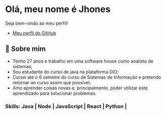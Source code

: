 
# Olá, meu nome é Jhones

Seja bem-vindo ao meu perfil!

- [Meu perfil do GitHub](https://github.com/Jhones1001)




## 🚀 Sobre mim
- Tenho 27 anos e trabalho em uma software house como analista de sistemas;
- Sou estudante do curso de java na plataforma DIO;
- Cursei até o 6 semetre do curso de Sistemas de Informação e pretendo retornar ao curso assim que possível;
- Amo aprender coisas novas e, principalmente, poder utilizar este aprendizado para solucionar problemas.

### Skills: Java   |   Node    |   JavaScript  |   React   |   Python  |


